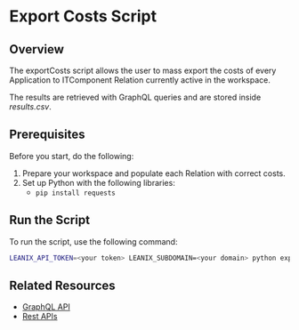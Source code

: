# Export Costs Script

## Overview

The exportCosts script allows the user to mass export the costs of every Application to ITComponent Relation currently active in the workspace.

The results are retrieved with GraphQL queries and are stored inside *results.csv*.

## Prerequisites

Before you start, do the following:

1. Prepare your workspace and populate each Relation with correct costs.
2. Set up Python with the following libraries: 
    - `pip install requests`

## Run the Script

To run the script, use the following command:

```bash
LEANIX_API_TOKEN=<your token> LEANIX_SUBDOMAIN=<your domain> python exportCosts.py
```

## Related Resources

- [GraphQL API](https://docs-eam.leanix.net/reference/graphql-tutorials)
- [Rest APIs](https://docs-eam.leanix.net/reference/rest-apis)
